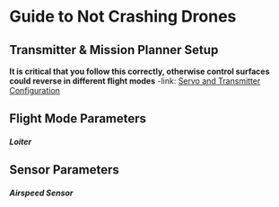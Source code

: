 # Guide to Not Crashing Drones
## Transmitter & Mission Planner Setup
**It is critical that you follow this correctly, otherwise control surfaces could reverse in different flight modes**
-link: [Servo and Transmitter Configuration](http://ardupilot.org/plane/docs/reversing-servos-and-setting-normalelevon-mode.html)

## Flight Mode Parameters
##### Loiter

## Sensor Parameters
##### Airspeed Sensor
